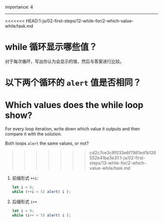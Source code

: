 importance: 4

---

<<<<<<< HEAD:1-js/02-first-steps/12-while-for/2-which-value-while/task.md
# while 循环显示哪些值？

对于每次循环，写出你认为会显示的值，然后与答案进行比较。

以下两个循环的 `alert` 值是否相同？
=======
# Which values does the while loop show?

For every loop iteration, write down which value it outputs and then compare it with the solution.

Both loops `alert` the same values, or not?
>>>>>>> cd2c7ce3c8f033e6f7861ed1b126552e41ba3e31:1-js/02-first-steps/13-while-for/2-which-value-while/task.md

1. 前缀形式 `++i`:

    ```js
    let i = 0;
    while (++i < 5) alert( i );
    ```
2. 后缀形式 `i++`

    ```js
    let i = 0;
    while (i++ < 5) alert( i );
    ```
